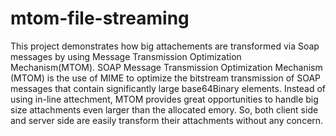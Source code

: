 # mtom-file-streaming
This project demonstrates how big attachements are transformed via Soap messages by using Message Transmission Optimization Mechanism(MTOM). 
SOAP Message Transmission Optimization Mechanism (MTOM) is the use of MIME to optimize the bitstream transmission of SOAP messages that contain significantly large base64Binary elements.
Instead of using in-line attechment, MTOM provides great opportunities to handle big size attachments even larger than the allocated emory. So, both client side and server side are easily transform their attachments without any concern.
